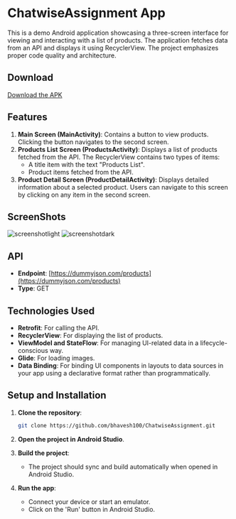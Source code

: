 # ChatwiseAssignment App

This is a demo Android application showcasing a three-screen interface for viewing and interacting with a list of products. The application fetches data from an API and displays it using RecyclerView. The project emphasizes proper code quality and architecture.

## Download

[Download the APK](https://www.dropbox.com/scl/fi/f2e6077zk3r4hdkyjuy0j/ChatwiseAssignment.apk?rlkey=2ck9snhlcdghvto6shvfxrxbi&st=odozgzn8&dl=0
)


## Features

1. **Main Screen (MainActivity)**: Contains a button to view products. Clicking the button navigates to the second screen.
2. **Products List Screen (ProductsActivity)**: Displays a list of products fetched from the API. The RecyclerView contains two types of items:
   - A title item with the text "Products List".
   - Product items fetched from the API.
3. **Product Detail Screen (ProductDetailActivity)**: Displays detailed information about a selected product. Users can navigate to this screen by clicking on any item in the second screen.

## ScreenShots
![screenshotlight](https://github.com/user-attachments/assets/87cec496-e90f-4938-9a85-c9ad9c55b96d)
![screenshotdark](https://github.com/user-attachments/assets/8a64cbb0-9eb1-4a11-a288-2e85ce1eabef)

## API

- **Endpoint**: [https://dummyjson.com/products](https://dummyjson.com/products)
- **Type**: GET

## Technologies Used

- **Retrofit**: For calling the API.
- **RecyclerView**: For displaying the list of products.
- **ViewModel and StateFlow**: For managing UI-related data in a lifecycle-conscious way.
- **Glide**: For loading images.
- **Data Binding**: For binding UI components in layouts to data sources in your app using a declarative format rather than programmatically.

## Setup and Installation

1. **Clone the repository**:
    ```bash
    git clone https://github.com/bhavesh100/ChatwiseAssignment.git
    ```
2. **Open the project in Android Studio**.

3. **Build the project**:
    - The project should sync and build automatically when opened in Android Studio.

4. **Run the app**:
    - Connect your device or start an emulator.
    - Click on the 'Run' button in Android Studio.

